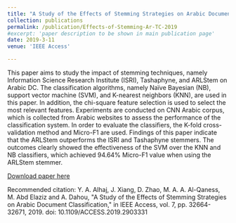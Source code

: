 ```yaml
---
title: "A Study of the Effects of Stemming Strategies on Arabic Document Classification"
collection: publications
permalink: /publication/Effects-of-Stemming-Ar-TC-2019
#excerpt: 'paper description to be shown in main publication page'
date: 2019-3-11
venue: 'IEEE Access'

---
```


This paper aims to study the impact of stemming techniques, namely Information Science Research Institute (ISRI), Tashaphyne, and ARLStem on Arabic DC. The classification algorithms, namely Naïve Bayesian (NB), support vector machine (SVM), and K-nearest neighbors (KNN), are used in this paper. In addition, the chi-square feature selection is used to select the most relevant features. Experiments are conducted on CNN Arabic corpus, which is collected from Arabic websites to assess the performance of the classification system. In order to evaluate the classifiers, the K-fold cross-validation method and Micro-F1 are used. Findings of this paper indicate that the ARLStem outperforms the ISRI and Tashaphyne stemmers. The outcomes clearly showed the effectiveness of the SVM over the KNN and NB classifiers, which achieved 94.64% Micro-F1 value when using the ARLStem stemmer.

[Download paper here](https://ieeexplore.ieee.org/abstract/document/8664087)

Recommended citation: Y. A. Alhaj, J. Xiang, D. Zhao, M. A. A. Al-Qaness, M. Abd Elaziz and A. Dahou, "A Study of the Effects of Stemming Strategies on Arabic Document Classification," in IEEE Access, vol. 7, pp. 32664-32671, 2019. doi: 10.1109/ACCESS.2019.2903331
